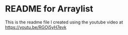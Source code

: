 # README for Arraylist

This is the readme file I created using the youtube video at https://youtu.be/RGOj5yH7evk
